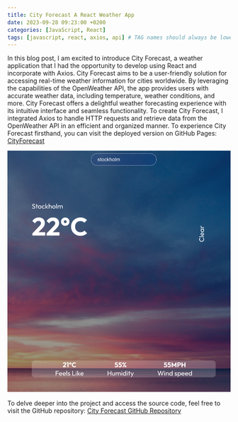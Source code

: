 ```yaml
---
title: City Forecast A React Weather App
date: 2023-09-28 09:23:00 +0200
categories: [JavaScript, React]
tags: [javascript, react, axios, api] # TAG names should always be lowercase
---
```


In this blog post, I am excited to introduce City Forecast, a weather application that I had the opportunity to develop using React and incorporate with Axios. City Forecast aims to be a user-friendly solution for accessing real-time weather information for cities worldwide. By leveraging the capabilities of the OpenWeather API, the app provides users with accurate weather data, including temperature, weather conditions, and more. City Forecast offers a delightful weather forecasting experience with its intuitive interface and seamless functionality.
To create City Forecast, I integrated Axios to handle HTTP requests and retrieve data from the OpenWeather API in an efficient and organized manner.
To experience City Forecast firsthand, you can visit the deployed version on GitHub Pages:
[CityForecast](https://negarbaharmand.github.io/cityForecast/)

![App overview](/assets/images/cityForecast.png)

To delve deeper into the project and access the source code, feel free to visit the GitHub repository: [City Forecast GitHub Repository](https://github.com/negarbaharmand/cityForecast)
